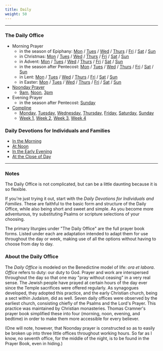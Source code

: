 ```yaml
---
title: Daily
weight: 50
---
```

--------
### The Daily Office
* Morning Prayer
  * in the season of Epiphany: [Mon](mp/mp-epiphany-mon) / [Tues](mp/mp-epiphany-tue) / [Wed](mp/mp-epiphany-wed) / [Thurs](mp/mp-epiphany-thu) / [Fri](mp/mp-epiphany-fri) / [Sat](mp/mp-epiphany-sat) / [Sun](mp/mp-epiphany-sun)
  * in Christmas: [Mon](mp/mp-xmas-mon) / [Tues](mp/mp-xmas-tue) / [Wed](mp/mp-xmas-wed) / [Thurs](mp/mp-xmas-thu) / [Fri](mp/mp-xmas-fri) / [Sat](mp/mp-xmas-sat) / [Sun](mp/mp-xmas-sun)
  * in Advent: [Mon](mp/mp-advent-mon) / [Tues](mp/mp-advent-tue) / [Wed](mp/mp-advent-wed) / [Thurs](mp/mp-advent-thu) / [Fri](mp/mp-advent-fri) / [Sat](mp/mp-advent-sat) / [Sun](mp/mp-advent-sun)
  * in the season after Pentecost: [Mon](mp/mp-pentecost-covid-mon) / [Tues](mp/mp-pentecost-covid-tue) / [Wed](mp/mp-pentecost-covid-wed) / [Thurs](mp/mp-pentecost-covid-thu) / [Fri](mp/mp-pentecost-covid-fri) / [Sat](mp/mp-pentecost-covid-sat) / [Sun](mp/mp-pentecost-covid-sun)
  * in Lent: [Mon](mp/mp-lent-mon-covid) / [Tues](mp/mp-lent-tue-covid) / [Wed](mp/mp-lent-wed-covid) / [Thurs](mp/mp-lent-thu-covid) / [Fri](mp/mp-lent-fri-covid) / [Sat](mp/mp-lent-sat-covid) / [Sun](mp/mp-lent-sun-covid)
  * in Easter: [Mon](mp/mp-easter-covid-mon) / [Tues](mp/mp-easter-covid-tue) / [Wed](mp/mp-easter-covid-wed) / [Thurs](mp/mp-easter-covid-thu) / [Fri](mp/mp-easter-covid-fri) / [Sat](mp/mp-easter-covid-sat) / [Sun](mp/mp-easter-covid-sun)
* [Noonday Prayer](noonday)
    * [9am](noonday-terce), [Noon](noonday-sext), [3pm](noonday-none)
* Evening Prayer
  * in the season after Pentecost: [Sunday](ep/ep-pentecost-sun)
* [Compline](compline/compline)
    * [Monday](compline/compline1), [Tuesday](compline/compline2), [Wednesday](compline/compline3), [Thursday](compline/compline4), [Friday](compline/compline3), [Saturday](compline/complinesat), [Sunday](compline/compline4)
	* [Week 1](compline/compline-wk1), [Week 2](compline/compline-wk2), [Week 3](compline/compline-wk3), [Week 4](compline/compline-wk4)


### Daily Devotions for Individuals and Families
- [In the Morning](dd-morning)
- [At Noon](dd-noon)
- [In the Early Evening](dd-evening)
- [At the Close of Day](dd-night)

--------
### Notes
The Daily Office is not complicated, but can be a little daunting because it is so flexible.

If you're just trying it out, start with the _Daily Devotions for Individuals and Families_. These are faithful to the basic form and structure of the Daily Office, while also being short and sweet and simple. As you become more adventurous, try substituting Psalms or scripture selections of your choosing.

The primary liturgies under "The Daily Office" are the full prayer book forms. Listed under each are adaptation intended to adapt them for use throughout the day or week, making use of all the options without having to choose from day to day.

### About the Daily Office
The _Daily Office_ is modeled on the Benedictine model of life: _ora et labora_. _Office_ refers to duty: our duty to God. Prayer and work are interspersed throughout the day so that one may "pray without ceasing" in a very real sense. The Jewish people have prayed at certain hours of the day ever since the Temple sacrifices were offered regularly. As synagogues developed, they adopted this practice, and the early Christian church, being a sect within Judaism, did as well. Seven daily offices were observed by the earliest church, consisting chiefly of the Psalms and the Lord's Prayer. This practice was maintained by Christian monasteries. Thomas Cramner's prayer book simplified these into four (morning, noon, evening, and bedtime) in order to make them more accessible for every believer.

(One will note, however, that Noonday prayer is constructed so as to easily be broken up into three little offices throughout working hours. So far as I know, no seventh office, for the middle of the night, is to be found in the Prayer Book, even in hiding.)
